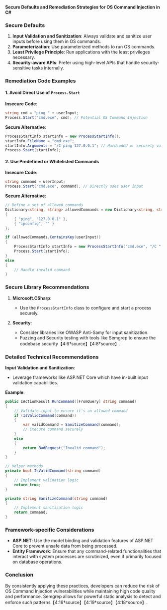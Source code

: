 #### Secure Defaults and Remediation Strategies for OS Command Injection in C#

### Secure Defaults

1. **Input Validation and Sanitization**: Always validate and sanitize user inputs before using them in OS commands.
2. **Parameterization**: Use parameterized methods to run OS commands.
3. **Least Privilege Principle**: Run applications with the least privileges necessary.
4. **Security-aware APIs**: Prefer using high-level APIs that handle security-sensitive tasks internally.

### Remediation Code Examples

#### 1. Avoid Direct Use of `Process.Start`

**Insecure Code**:
```csharp
string cmd = "ping " + userInput;
Process.Start("cmd.exe", cmd); // Potential OS Command Injection
```

**Secure Alternative**:
```csharp
ProcessStartInfo startInfo = new ProcessStartInfo();
startInfo.FileName = "cmd.exe";
startInfo.Arguments = "/C ping 127.0.0.1"; // Hardcoded or securely validated input
Process.Start(startInfo);
```

#### 2. Use Predefined or Whitelisted Commands

**Insecure Code**:
```csharp
string command = userInput; 
Process.Start("cmd.exe", command); // Directly uses user input
```

**Secure Alternative**:
```csharp
// Define a set of allowed commands
Dictionary<string, string> allowedCommands = new Dictionary<string, string>()
{
    { "ping", "127.0.0.1" },
    { "ipconfig", "" }
};

if (allowedCommands.ContainsKey(userInput))
{
    ProcessStartInfo startInfo = new ProcessStartInfo("cmd.exe", "/C " + userInput + " " + allowedCommands[userInput]);
    Process.Start(startInfo);
}
else
{
    // Handle invalid command
}
```

### Secure Library Recommendations

1. **Microsoft.CSharp**:
   - Use the `ProcessStartInfo` class to configure and start a process securely.

2. **Security**:
   - Consider libraries like OWASP Anti-Samy for input sanitization.
   - Fuzzing and Security testing with tools like Semgrep to ensure the codebase security【4:6†source】【4:8†source】.

### Detailed Technical Recommendations

**Input Validation and Sanitization**:
- Leverage frameworks like ASP.NET Core which have in-built input validation capabilities.

**Example**:
```csharp
public IActionResult RunCommand([FromQuery] string command)
{
    // Validate input to ensure it's an allowed command
    if (IsValidCommand(command))
    {
        var validCommand = SanitizeCommand(command);
        // Execute command securely
    }
    else
    {
        return BadRequest("Invalid command");
    }
}

// Helper methods
private bool IsValidCommand(string command)
{
    // Implement validation logic
    return true;
}

private string SanitizeCommand(string command)
{
    // Implement sanitization logic
    return command;
}
```

### Framework-specific Considerations

- **ASP.NET**: 
  Use the model binding and validation features of ASP.NET Core to prevent unsafe data from being processed.
- **Entity Framework**: Ensure that any command-related functionalities that interact with system processes are scrutinized, even if primarily focused on database operations.
  
### Conclusion

By consistently applying these practices, developers can reduce the risk of OS Command Injection vulnerabilities while maintaining high code quality and performance. Semgrep allows for powerful static analysis to detect and enforce such patterns【4:16†source】【4:19†source】【4:18†source】.